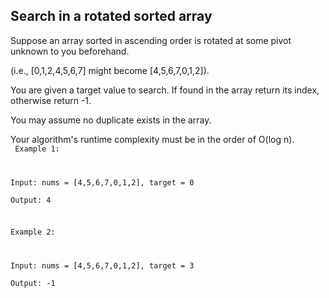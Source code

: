 ## Search in a rotated sorted array
Suppose an array sorted in ascending order is rotated at some pivot unknown to you beforehand.  

(i.e., [0,1,2,4,5,6,7] might become [4,5,6,7,0,1,2]).  

You are given a target value to search. If found in the array return its index, otherwise return -1.  

You may assume no duplicate exists in the array.  

Your algorithm's runtime complexity must be in the order of O(log n).  
<code>
Example 1:  

Input: nums = [4,5,6,7,0,1,2], target = 0  
Output: 4  


Example 2:  
  
Input: nums = [4,5,6,7,0,1,2], target = 3  
Output: -1  
</code>
